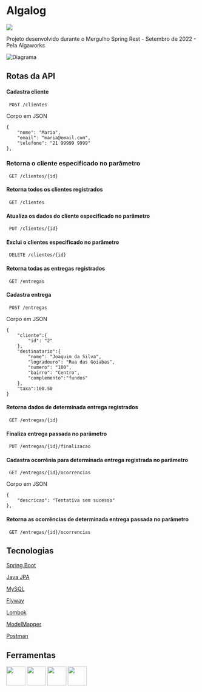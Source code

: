 
# Algalog
![](msr.png)

Projeto desenvolvido durante o Mergulho Spring Rest - Setembro de 2022 - Pela Algaworks

![Diagrama](diagrama.png)

## Rotas da API

#### Cadastra cliente
```http
 POST /clientes
```
Corpo em JSON
```
{
    "nome": "Maria",
    "email": "maria@email.com",
    "telefone": "21 99999 9999"
},
```

### Retorna o cliente especificado no parâmetro
```http
 GET /clientes/{id}
```

 #### Retorna todos os clientes registrados
```http
 GET /clientes
```
#### Atualiza os dados do cliente especificado no parâmetro
```http
 PUT /clientes/{id}
 ```
#### Exclui o clientes especificado no parâmetro
```http
 DELETE /clientes/{id}
```

#### Retorna todas as entregas registrados
```http
 GET /entregas
```

#### Cadastra entrega
```http
 POST /entregas
```
Corpo em JSON
```
{
    "cliente":{
        "id": "2"
    },
    "destinatario":{
        "nome": "Joaquim da Silva",
        "logradouro": "Rua das Goiabas",
        "numero": "100",
        "bairro": "Centro",
        "complemento":"fundos"
    },
    "taxa":100.50
}
```

#### Retorna dados de determinada entrega registrados
```http
 GET /entregas/{id}
```
#### Finaliza entrega passada no parâmetro
```http
 PUT /entregas/{id}/finalizacao
```

#### Cadastra ocorrênia para determinada entrega registrada no parâmetro
```http
 GET /entregas/{id}/ocorrencias
```
Corpo em JSON
```
{
    "descricao": "Tentativa sem sucesso"
},
```


#### Retorna as ocorrências de determinada entrega passada no parâmetro
```http
 GET /entregas/{id}/ocorrencias
```


## Tecnologias
[Spring Boot](https://spring.io/projects/spring-boot)

[Java JPA](https://jakarta.ee/specifications/persistence/)

[MySQL](https://dev.mysql.com/doc/)

[Flyway](https://flywaydb.org/documentation/)

[Lombok](https://projectlombok.org/)

[ModelMapper](http://modelmapper.org/getting-started/)

[Postman](https://www.postman.com/)
## Ferramentas

<div style="display: flex space-between">

<img align="center" height="50" width="50" src="https://img.shields.io/badge/Java-ED8B00?style=for-the-badge&logo=java&logoColor=white"/>
<img align="center" height="50" width="50" src="https://img.shields.io/badge/Spring-6DB33F?style=for-the-badge&logo=spring&logoColor=white"/>
<img align="center" height="50" width="50" src="https://img.shields.io/badge/MySQL-00000F?style=for-the-badge&logo=mysql&logoColor=white"/>
<img align="center" height="50" width="50" src="https://img.shields.io/badge/Postman-FF6C37?style=for-the-badge&logo=postman&logoColor=white"/>

</div>